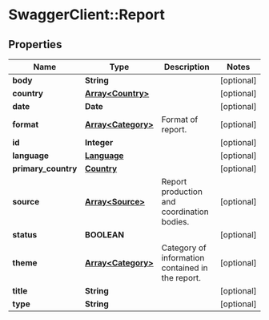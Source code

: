 # SwaggerClient::Report

## Properties
Name | Type | Description | Notes
------------ | ------------- | ------------- | -------------
**body** | **String** |  | [optional] 
**country** | [**Array&lt;Country&gt;**](Country.md) |  | [optional] 
**date** | **Date** |  | [optional] 
**format** | [**Array&lt;Category&gt;**](Category.md) | Format of report. | [optional] 
**id** | **Integer** |  | [optional] 
**language** | [**Language**](Language.md) |  | [optional] 
**primary_country** | [**Country**](Country.md) |  | [optional] 
**source** | [**Array&lt;Source&gt;**](Source.md) | Report production and coordination bodies. | [optional] 
**status** | **BOOLEAN** |  | [optional] 
**theme** | [**Array&lt;Category&gt;**](Category.md) | Category of information contained in the report. | [optional] 
**title** | **String** |  | [optional] 
**type** | **String** |  | [optional] 


